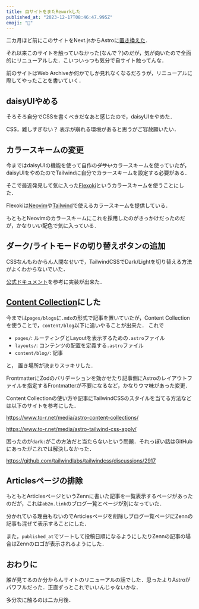 ```yaml
---
title: 自サイトをまたReworkした
published_at: "2023-12-17T08:46:47.995Z"
emoji: "🚀"
---
```


二カ月ほど前にこのサイトをNext.jsからAstroに[置き換えた](./migrate-astro)．

それ以来このサイトを触っていなかった(なんで？)のだが，気が向いたので全面的にリニューアルした．こいついっつも気分で自サイト触ってんな．

前のサイトはWeb Archiveか何かでしか見れなくなるだろうが，リニューアルに際してやったことを書いていく．

## daisyUIやめる

そろそろ自分でCSSを書くべきだなあと感じたので，daisyUIをやめた．

CSS，難しすぎない？ 表示が崩れる環境があると思うがご容赦願いたい．


## カラースキームの変更

今まではdaisyUIの機能を使って自作の~~ダサい~~カラースキームを使っていたが，daisyUIをやめたのでTailwindに自分でカラースキームを設定する必要がある．

そこで最近発見して気に入った[Flexoki](https://stephango.com/flexoki)というカラースキームを使うことにした．

Flexokiは[Neovim](https://github.com/kepano/flexoki-neovim)や[Tailwind](https://gist.github.com/martin-mael/4b50fa8e55da846f3f73399d84fa1848)で使えるカラースキームを提供している．

もともとNeovimのカラースキームにこれを採用したのがきっかけだったのだが，かなりいい配色で気に入っている．

## ダーク/ライトモードの切り替えボタンの追加

CSSなんもわからん人間なせいで，TailwindCSSでDark/Lightを切り替える方法がよくわからないでいた．

[公式ドキュメント](https://docs.astro.build/ja/tutorial/6-islands/2/)を参考に実装が出来た．

## [Content Collection](https://docs.astro.build/ja/guides/content-collections/)にした

今までは`pages/blogs`に`.mdx`の形式で記事を置いていたが，Content Collectionを使うことで，`content/blog`以下に追いやることが出来た．
これで

- `pages/`: ルーティングとLayoutを表示するための`.astro`ファイル
- `layouts/`: コンテンツの配置を定義する`.astro`ファイル
- `content/blog/`: 記事

と， 置き場所が決まりスッキリした．

FrontmatterにZodのバリデーションを効かせたり記事側にAstroのレイアウトファイルを指定するFrontmatterが不要になるなど，かなりウマ味があった変更．

Content Collectionの使い方や記事にTailwindCSSのスタイルを当てる方法などは以下のサイトを参考にした．

https://www.to-r.net/media/astro-content-collections/

https://www.to-r.net/media/astro-tailwind-css-apply/

困ったのが`dark:`がこの方法だと当たらないという問題．それっぽい話はGitHubにあったがこれでは解決しなかった．

https://github.com/tailwindlabs/tailwindcss/discussions/2917

## Articlesページの排除

もともとArticlesページというZennに書いた記事を一覧表示するページがあったのだが，これは`ab2m.link`のブログ一覧とページが別になっていた．

分かれている理由もないのでArticlesページを削除しブログ一覧ページにZennの記事も混ぜて表示することにした．

また，`published_at`でソートして投稿日順になるようにしたりZennの記事の場合はZennのロゴが表示されるようにした．

## おわりに

誰が見てるのか分からんサイトのリニューアルの話でした．思ったよりAstroがパワフルだった．正直ずっとこれでいいんじゃないかな．

多分次に触るのは二カ月後．
